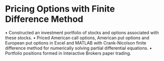 # Pricing Options with Finite Difference Method
• Constructed an investment portfolio of stocks and options associated with these stocks.
• Priced American call options, American put options and European put options in Excel and MATLAB with Crank-Nicolson finite difference method for numerically solving partial differential equations.
• Portfolio positions formed in Interactive Brokers paper trading.
